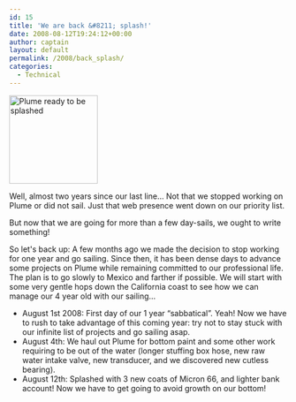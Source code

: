 ```yaml
---
id: 15
title: 'We are back &#8211; splash!'
date: 2008-08-12T19:24:12+00:00
author: captain
layout: default
permalink: /2008/back_splash/
categories:
  - Technical
---
```

[<img class="inlineleft " title="2008-08_travellift" src="/assets/2008/08/2008-08_travellift-160x160.jpg" alt="Plume ready to be splashed" width="160" height="160" />](/assets/2008/08/2008-08_travellift.jpg)

Well, almost two years since our last line&#8230; Not that we stopped working on
Plume or did not sail. Just that web presence went down on our priority list.

But now that we are going for more than a few day-sails, we ought to write
something!

So let's back up: A few months ago we made the decision to stop working
for one year and go sailing. Since then, it has been dense days to advance some
projects on Plume while remaining committed to our professional life. The plan
is to go slowly to Mexico and farther if possible. We will start with some very
gentle hops down the California coast to see how we can manage our 4 year old
with our sailing&#8230;

  * August 1st 2008: First day of our 1 year &#8220;sabbatical&#8221;. Yeah! Now
    we have to rush to take advantage of this coming year: try not to stay stuck
    with our infinite list of projects and go sailing asap.
  * August 4th: We haul out Plume for bottom paint and some other work requiring
    to be out of the water (longer stuffing box hose, new raw water intake
    valve, new transducer, and we discovered new cutless bearing).
  * August 12th: Splashed with 3 new coats of Micron 66, and lighter bank
    account! Now we have to get going to avoid growth on our bottom!